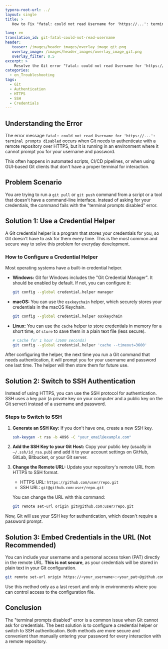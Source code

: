 ```yaml
---
typora-root-url: ../
layout: single
title: >
   How to Fix "fatal: could not read Username for 'https://...': terminal prompts disabled" in Git

lang: en
translation_id: git-fatal-could-not-read-username
header:
   teaser: /images/header_images/overlay_image_git.png
   overlay_image: /images/header_images/overlay_image_git.png
   overlay_filter: 0.5
excerpt: >
    Resolve the Git error "fatal: could not read Username for 'https://...': terminal prompts disabled" by using a credential helper or switching to SSH authentication.
categories:
  - en_Troubleshooting
tags:
  - Git
  - Authentication
  - HTTPS
  - SSH
  - Credentials
---
```


## Understanding the Error

The error message `fatal: could not read Username for 'https://...': terminal prompts disabled` occurs when Git needs to authenticate with a remote repository over HTTPS, but it is running in an environment where it cannot prompt you for your username and password.

This often happens in automated scripts, CI/CD pipelines, or when using GUI-based Git clients that don't have a proper terminal for interaction.

## Problem Scenario

You are trying to run a `git pull` or `git push` command from a script or a tool that doesn't have a command-line interface. Instead of asking for your credentials, the command fails with the "terminal prompts disabled" error.

## Solution 1: Use a Credential Helper

A Git credential helper is a program that stores your credentials for you, so Git doesn't have to ask for them every time. This is the most common and secure way to solve this problem for everyday development.

### How to Configure a Credential Helper

Most operating systems have a built-in credential helper.

-   **Windows:** Git for Windows includes the "Git Credential Manager". It should be enabled by default. If not, you can configure it:
    ```bash
    git config --global credential.helper manager
    ```

-   **macOS:** You can use the `osxkeychain` helper, which securely stores your credentials in the macOS Keychain.
    ```bash
    git config --global credential.helper osxkeychain
    ```

-   **Linux:** You can use the `cache` helper to store credentials in memory for a short time, or `store` to save them in a plain text file (less secure).
    ```bash
    # Cache for 1 hour (3600 seconds)
    git config --global credential.helper 'cache --timeout=3600'
    ```

After configuring the helper, the next time you run a Git command that needs authentication, it will prompt you for your username and password one last time. The helper will then store them for future use.

## Solution 2: Switch to SSH Authentication

Instead of using HTTPS, you can use the SSH protocol for authentication. SSH uses a key pair (a private key on your computer and a public key on the Git server) instead of a username and password.

### Steps to Switch to SSH

1.  **Generate an SSH Key:** If you don't have one, create a new SSH key.
    ```bash
    ssh-keygen -t rsa -b 4096 -C "your_email@example.com"
    ```

2.  **Add the SSH Key to your Git Host:** Copy your public key (usually in `~/.ssh/id_rsa.pub`) and add it to your account settings on GitHub, GitLab, Bitbucket, or your Git server.

3.  **Change the Remote URL:** Update your repository's remote URL from HTTPS to SSH format.
    -   HTTPS URL: `https://github.com/user/repo.git`
    -   SSH URL: `git@github.com:user/repo.git`

    You can change the URL with this command:
    ```bash
    git remote set-url origin git@github.com:user/repo.git
    ```

Now, Git will use your SSH key for authentication, which doesn't require a password prompt.

## Solution 3: Embed Credentials in the URL (Not Recommended)

You can include your username and a personal access token (PAT) directly in the remote URL. **This is not secure**, as your credentials will be stored in plain text in your Git configuration.

```bash
git remote set-url origin https://<your_username>:<your_pat>@github.com/user/repo.git
```

Use this method only as a last resort and only in environments where you can control access to the configuration file.

## Conclusion

The "terminal prompts disabled" error is a common issue when Git cannot ask for credentials. The best solution is to configure a credential helper or switch to SSH authentication. Both methods are more secure and convenient than manually entering your password for every interaction with a remote repository.
